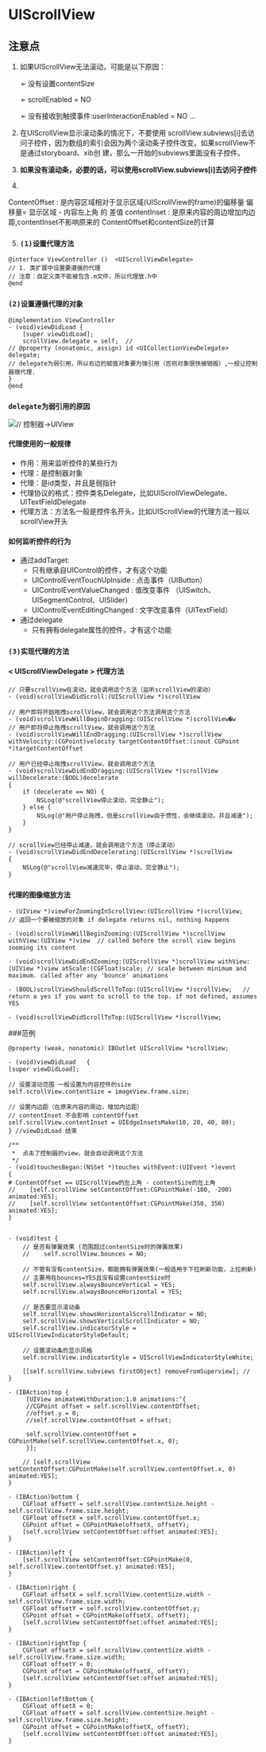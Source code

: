 # UIScrollView

## 注意点
1. 如果UIScrollView无法滚动，可能是以下原因：

    ➢ 没有设置contentSize

    ➢ scrollEnabled = NO

    ➢ 没有接收到触摸事件:userInteractionEnabled = NO ...

2. 在UIScrollView显示滚动条的情况下，不要使用
scrollView.subviews[i]去访问子控件，因为数组的索引会因为两个滚动条子控件改变。如果scrollView不是通过storyboard、xib创  建，那么一开始的subviews里面没有子控件。

3. **如果没有滚动条，必要的话，可以使用scrollView.subviews[i]去访问子控件**

4.
ContentOffset :
是内容区域相对于显示区域(UIScrollView的frame)的偏移量
偏移量= 显示区域 - 内容左上角 的 差值
contentInset :
是原来内容的周边增加内边距,contentInset不影响原来的
ContentOffset和contentSize的计算

5. ### `(1)设置代理方法`

```objc
@interface ViewController ()  <UIScrollViewDelegate>
// 1. 类扩展中设置要遵循的代理
// 注意：自定义类不能被包含.m文件，所以代理放.h中
@end
```

### `(2)设置遵循代理的对象`
```objc
@implementation ViewController
- (void)viewDidLoad {
    [super viewDidLoad];
    scrollView.delegate = self;  //
// @property (nonatomic, assign) id <UICollectionViewDelegate> delegate;
// delegate为弱引用，所以右边的赋值对象要为强引用（否则对象很快被销毁）,一般让控制器做代理.
}
@end
```
### `delegate为弱引用的原因`
![// 控制器->UIView](./delegate.png)

#### 代理使用的一般规律
- 作用：用来监听控件的某些行为
- 代理：是控制器对象
- 代理：是id类型，并且是弱指针
- 代理协议的格式：控件类名Delegate，比如UIScrollViewDelegate、UITextFieldDelegate
- 代理方法：方法名一般是控件名开头，比如UIScrollView的代理方法一般以scrollView开头

#### 如何监听控件的行为
- 通过addTarget:
    - 只有继承自UIControl的控件，才有这个功能
    - UIControlEventTouchUpInside : 点击事件（UIButton）
    - UIControlEventValueChanged : 值改变事件 （UISwitch、UISegmentControl、UISlider）
    - UIControlEventEditingChanged : 文字改变事件（UITextField）
- 通过delegate
    - 只有拥有delegate属性的控件，才有这个功能



### `(3)实现代理的方法`
#### < UIScrollViewDelegate >  代理方法
```objc
// 只要scrollView在滚动，就会调用这个方法（监听scrollView的滚动）
- (void)scrollViewDidScroll:(UIScrollView *)scrollView

// 用户即将开始拖拽scrollView，就会调用这个方法调用这个方法
- (void)scrollViewWillBeginDragging:(UIScrollView *)scrollView�w
// 用户即将停止拖拽scrollView，就会调用这个方法
- (void)scrollViewWillEndDragging:(UIScrollView *)scrollView withVelocity:(CGPoint)velocity targetContentOffset:(inout CGPoint *)targetContentOffset

// 用户已经停止拖拽scrollView，就会调用这个方法
- (void)scrollViewDidEndDragging:(UIScrollView *)scrollView willDecelerate:(BOOL)decelerate
{
    if (decelerate == NO) {
        NSLog(@"scrollView停止滚动，完全静止");
    } else {
        NSLog(@"用户停止拖拽，但是scrollView由于惯性，会继续滚动，并且减速");
    }
}

// scrollView已经停止减速，就会调用这个方法（停止滚动）
- (void)scrollViewDidEndDecelerating:(UIScrollView *)scrollView
{
    NSLog(@"scrollView减速完毕，停止滚动，完全静止");
}
```
### `代理的图像缩放方法`
```objc
- (UIView *)viewForZoomingInScrollView:(UIScrollView *)scrollView;     // 返回一个要被缩放的对象 if delegate returns nil, nothing happens

- (void)scrollViewWillBeginZooming:(UIScrollView *)scrollView withView:(UIView *)view  // called before the scroll view begins zooming its content

- (void)scrollViewDidEndZooming:(UIScrollView *)scrollView withView:(UIView *)view atScale:(CGFloat)scale; // scale between minimum and maximum. called after any 'bounce' animations

- (BOOL)scrollViewShouldScrollToTop:(UIScrollView *)scrollView;   // return a yes if you want to scroll to the top. if not defined, assumes YES

- (void)scrollViewDidScrollToTop:(UIScrollView *)scrollView;
```
###范例
```objc
@property (weak, nonatomic) IBOutlet UIScrollView *scrollView;

- (void)viewDidLoad   {
[super viewDidLoad];

// 设置滚动范围 一般设置为内容控件的size
self.scrollView.contentSize = imageView.frame.size;

// 设置内边距（在原来内容的周边，增加内边距）
// contentInset 不会影响 contentOffset
self.scrollView.contentInset = UIEdgeInsetsMake(10, 20, 40, 80);
} //viewDidLoad 结束

/**
 *  点击了控制器的view，就会自动调用这个方法
 */
- (void)touchesBegan:(NSSet *)touches withEvent:(UIEvent *)event
{
# ContentOffset == UIScrollView的左上角 - contentSize的左上角
//    [self.scrollView setContentOffset:CGPointMake(-100, -200) animated:YES];
//    [self.scrollView setContentOffset:CGPointMake(350, 350) animated:YES];
}


- (void)test {
    // 是否有弹簧效果 (范围超过contentSize时的弹簧效果)
    //    self.scrollView.bounces = NO;

    // 不管有没有contentSize，都能拥有弹簧效果(一般适用于下拉刷新功能，上拉刷新)
    // 主要用在bounces=YES且没有设置contentSize时
    self.scrollView.alwaysBounceVertical = YES;
    self.scrollView.alwaysBounceHorizontal = YES;

    // 是否要显示滚动条
    self.scrollView.showsHorizontalScrollIndicator = NO;
    self.scrollView.showsVerticalScrollIndicator = NO;
    self.scrollView.indicatorStyle = UIScrollViewIndicatorStyleDefault;

    // 设置滚动条的显示风格
    self.scrollView.indicatorStyle = UIScrollViewIndicatorStyleWhite;

    [[self.scrollView.subviews firstObject] removeFromSuperview]; //
}

- (IBAction)top {
     [UIView animateWithDuration:1.0 animations:^{
     //CGPoint offset = self.scrollView.contentOffset;
     //offset.y = 0;
     //self.scrollView.contentOffset = offset;

     self.scrollView.contentOffset = CGPointMake(self.scrollView.contentOffset.x, 0);
     }];

    // [self.scrollView setContentOffset:CGPointMake(self.scrollView.contentOffset.x, 0) animated:YES];
}

- (IBAction)bottom {
    CGFloat offsetY = self.scrollView.contentSize.height - self.scrollView.frame.size.height;
    CGFloat offsetX = self.scrollView.contentOffset.x;
    CGPoint offset = CGPointMake(offsetX, offsetY);
    [self.scrollView setContentOffset:offset animated:YES];
}

- (IBAction)left {
    [self.scrollView setContentOffset:CGPointMake(0, self.scrollView.contentOffset.y) animated:YES];
}

- (IBAction)right {
    CGFloat offsetX = self.scrollView.contentSize.width - self.scrollView.frame.size.width;
    CGFloat offsetY = self.scrollView.contentOffset.y;
    CGPoint offset = CGPointMake(offsetX, offsetY);
    [self.scrollView setContentOffset:offset animated:YES];
}

- (IBAction)rightTop {
    CGFloat offsetX = self.scrollView.contentSize.width - self.scrollView.frame.size.width;
    CGFloat offsetY = 0;
    CGPoint offset = CGPointMake(offsetX, offsetY);
    [self.scrollView setContentOffset:offset animated:YES];
}

- (IBAction)leftBottom {
    CGFloat offsetX = 0;
    CGFloat offsetY = self.scrollView.contentSize.height - self.scrollView.frame.size.height;
    CGPoint offset = CGPointMake(offsetX, offsetY);
    [self.scrollView setContentOffset:offset animated:YES];
}
```


